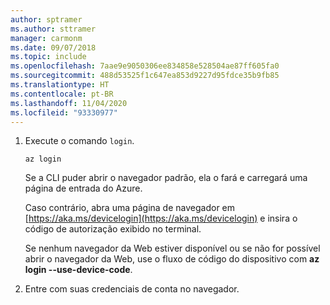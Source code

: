 ```yaml
---
author: sptramer
ms.author: sttramer
manager: carmonm
ms.date: 09/07/2018
ms.topic: include
ms.openlocfilehash: 7aae9e9050306ee834858e528504ae87ff605fa0
ms.sourcegitcommit: 488d53525f1c647ea853d9227d95fdce35b9fb85
ms.translationtype: HT
ms.contentlocale: pt-BR
ms.lasthandoff: 11/04/2020
ms.locfileid: "93330977"
---
```

1. Execute o comando `login`.

    ```azurecli-interactive
    az login
    ```

    Se a CLI puder abrir o navegador padrão, ela o fará e carregará uma página de entrada do Azure.

    Caso contrário, abra uma página de navegador em [https://aka.ms/devicelogin](https://aka.ms/devicelogin) e insira o código de autorização exibido no terminal.

    Se nenhum navegador da Web estiver disponível ou se não for possível abrir o navegador da Web, use o fluxo de código do dispositivo com **az login --use-device-code**.

2. Entre com suas credenciais de conta no navegador.
